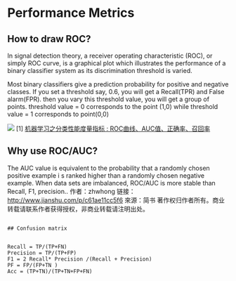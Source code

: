 # Performance Metrics

## How to draw ROC?


In signal detection theory, a receiver operating characteristic (ROC), or simply ROC curve, is a graphical plot which illustrates the performance of a binary classifier system as its discrimination threshold is varied.


Most binary classifiers give a prediction probability for positive and negative classes. If you set a threshold say, 0.6, you will get a Recall(TPR) and False alarm(FPR). then you vary this threshold value, you will get a group of points. threshold value = 0 corresponds to the point (1,0) while threshold value = 1 corresponds to point(0,0)

![](http://upload-images.jianshu.io/upload_images/145616-2063bb79c3684a8a.png?imageMogr2/auto-orient/strip%7CimageView2/2/w/1240)
[1] [机器学习之分类性能度量指标 : ROC曲线、AUC值、正确率、召回率](http://www.jianshu.com/p/c61ae11cc5f6)


## Why use ROC/AUC?

The AUC value is equivalent to the probability that a randomly chosen positive example 
i s ranked higher than a randomly chosen negative example.
When data sets are imbalanced, ROC/AUC is more stable than Recall, F1, precision..
作者：zhwhong
链接：http://www.jianshu.com/p/c61ae11cc5f6
來源：简书
著作权归作者所有。商业转载请联系作者获得授权，非商业转载请注明出处。  
```

## Confusion matrix


Recall = TP/(TP+FN)
Precision = TP/(TP+FP)
F1 = 2 Recall* Precision /(Recall + Precision)
PF = FP/(FP+TN )
Acc = (TP+TN)/(TP+TN+FP+FN)